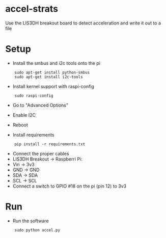 accel-strats
============

Use the LIS3DH breakout board to detect acceleration and write it out to a file

Setup
=====

 * Install the smbus and i2c tools onto the pi
```
    sudo apt-get install python-smbus
    sudo apt-get install i2c-tools
```

 * Install kernel support with raspi-config
```
    sudo raspi-config
```
  * Go to "Advanced Options"
  * Enable I2C
  * Reboot

 * Install requirements
```
    pip install -r requirements.txt
```

 * Connect the proper cables
  * LIS3DH Breakout -> Raspberri Pi:
   * Vin -> 3v3
   * GND -> GND
   * SDA -> SDA
   * SCL -> SCL
  * Connect a switch to GPIO #18 on the pi (pin 12) to 3v3

Run
===

 * Run the software
```
    sudo python accel.py
```

